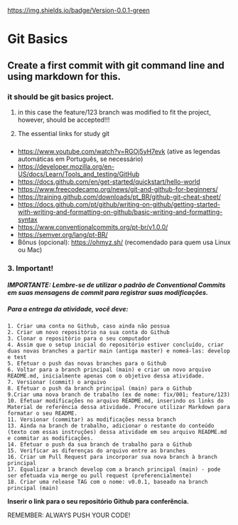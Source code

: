 https://img.shields.io/badge/Version-0.0.1-green
# **Git Basics**

## Create a first commit with git command line and using markdown for this.

### it should be git basics project.

1. in this case the feature/123 branch was modified to fit the project, however, should be accepted!!! 

2. The essential links for study git
###
* <https://www.youtube.com/watch?v=RGOj5yH7evk> (ative as legendas automáticas em Português, se necessário)
* <https://developer.mozilla.org/en-US/docs/Learn/Tools_and_testing/GitHub>
* <https://docs.github.com/en/get-started/quickstart/hello-world>
* <https://www.freecodecamp.org/news/git-and-github-for-beginners/>
* <https://training.github.com/downloads/pt_BR/github-git-cheat-sheet/>
* <https://docs.github.com/pt/github/writing-on-github/getting-started-with-writing-and-formatting-on-github/basic-writing-and-formatting-syntax>
* <https://www.conventionalcommits.org/pt-br/v1.0.0/>
* <https://semver.org/lang/pt-BR/>
* Bônus (opcional): <https://ohmyz.sh/> (recomendado para quem usa Linux ou Mac)

### 3. **Important!**

#### *IMPORTANTE: Lembre-se de utilizar o padrão de Conventional Commits em suas mensagens de commit para registrar suas modificações.*

##### Para a entrega da atividade, você deve:

    1. Criar uma conta no Github, caso ainda não possua
    2. Criar um novo repositório na sua conta do Github
    3. Clonar o repositório para o seu computador
    4. Assim que o setup inicial do repositório estiver concluído, criar duas novas branches a partir main (antiga master) e nomeá-las: develop e test
    5. Efetuar o push das novas branches para o Github 
    6. Voltar para a branch principal (main) e criar um novo arquivo README.md, inicialmente apenas com o objetivo dessa atividade.
    7. Versionar (commit) o arquivo
    8. Efetuar o push da branch principal (main) para o Github
    9.Criar uma nova branch de trabalho (ex de nome: fix/001; feature/123)
    10. Efetuar modificações no arquivo README.md, inserindo os links do Material de referência dessa atividade. Procure utilizar Markdown para formatar o seu README.
    11. Versionar (commitar) as modificações nessa branch
    13. Ainda na branch de trabalho, adicionar o restante do conteúdo (texto com essas instruções) dessa atividade em seu arquivo README.md e commitar as modificações.
    14. Efetuar o push da sua branch de trabalho para o Github
    15. Verificar as diferenças do arquivo entre as branches
    16. Criar um Pull Request para incorporar sua nova branch à branch principal
    17. Equalizar a branch develop com a branch principal (main) - pode ser efetuada via merge ou pull request (preferencialmente)
    18. Criar uma release TAG com o nome: v0.0.1, baseado na branch principal (main)

**Inserir o link para o seu repositório Github para conferência.**


REMEMBER: ALWAYS PUSH YOUR CODE!